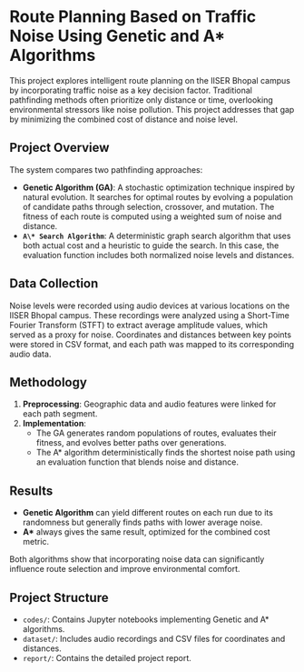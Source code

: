 # Route Planning Based on Traffic Noise Using Genetic and A* Algorithms

This project explores intelligent route planning on the IISER Bhopal campus by incorporating traffic noise as a key decision factor. Traditional pathfinding methods often prioritize only distance or time, overlooking environmental stressors like noise pollution. This project addresses that gap by minimizing the combined cost of distance and noise level.

## Project Overview

The system compares two pathfinding approaches:

- **Genetic Algorithm (GA)**: A stochastic optimization technique inspired by natural evolution. It searches for optimal routes by evolving a population of candidate paths through selection, crossover, and mutation. The fitness of each route is computed using a weighted sum of noise and distance.
- **`A\* Search Algorithm`**: A deterministic graph search algorithm that uses both actual cost and a heuristic to guide the search. In this case, the evaluation function includes both normalized noise levels and distances.

## Data Collection

Noise levels were recorded using audio devices at various locations on the IISER Bhopal campus. These recordings were analyzed using a Short-Time Fourier Transform (STFT) to extract average amplitude values, which served as a proxy for noise. Coordinates and distances between key points were stored in CSV format, and each path was mapped to its corresponding audio data.

## Methodology

1. **Preprocessing**: Geographic data and audio features were linked for each path segment.
2. **Implementation**: 
   - The GA generates random populations of routes, evaluates their fitness, and evolves better paths over generations.
   - The A* algorithm deterministically finds the shortest noise path using an evaluation function that blends noise and distance.

## Results

- **Genetic Algorithm** can yield different routes on each run due to its randomness but generally finds paths with lower average noise.
- **A\*** always gives the same result, optimized for the combined cost metric.

Both algorithms show that incorporating noise data can significantly influence route selection and improve environmental comfort.

## Project Structure

- `codes/`: Contains Jupyter notebooks implementing Genetic and A* algorithms.
- `dataset/`: Includes audio recordings and CSV files for coordinates and distances.
- `report/`: Contains the detailed project report.

